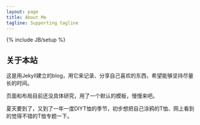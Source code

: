 ```yaml
---
layout: page
title: About Me
tagline: Supporting tagline
---
```

{% include JB/setup %}


## 关于本站

这是用Jekyll建立的blog，用它来记录、分享自己喜欢的东西，希望能够坚持尽量长的时间。

页面和布局目前还没具体研究，用了一个默认的模板，慢慢来吧。

夏天要到了，又到了一年一度DIYT恤的季节，初步想把自己涂鸦的T恤、网上看到的觉得不错的T恤专题一下。